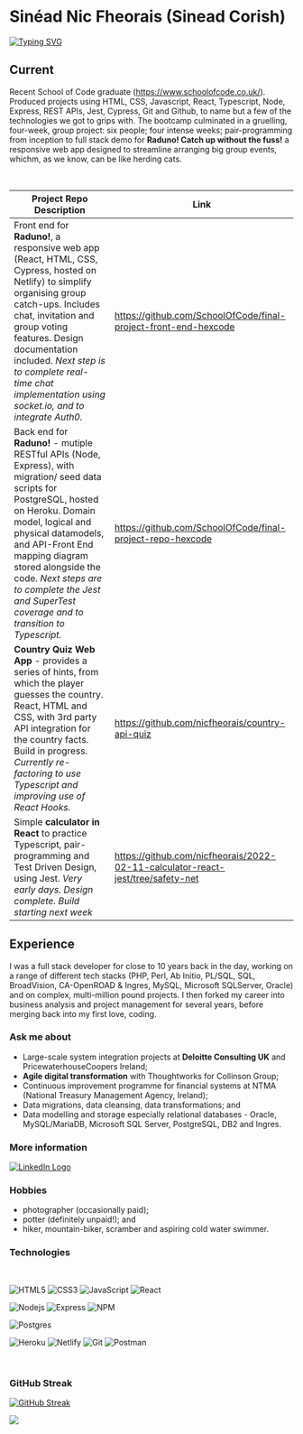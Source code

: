 # Sinéad Nic Fheorais (Sinead Corish)

<!-- From here: https://readme-typing-svg.herokuapp.com/demo/ -->

[![Typing SVG](https://readme-typing-svg.herokuapp.com?size=21&color=4296B3&lines=Developer+Analyst+Civil+Engineer+;Javascript+React+Node+Express;PostgreSQL+MySQL+Oracle+SQLServer)](https://git.io/typing-svg)

## Current

Recent School of Code graduate (https://www.schoolofcode.co.uk/). Produced
projects using HTML, CSS, Javascript, React, Typescript, Node, Express, REST
APIs, Jest, Cypress, Git and Github, to name but a few of the technologies we
got to grips with. The bootcamp culminated in a gruelling, four-week, group
project: six people; four intense weeks; pair-programming from inception to full
stack demo for **Raduno! Catch up without the fuss!** a responsive web app
designed to streamline arranging big group events, whichm, as we know, can be
like herding cats.

 <br />

| Project Repo Description                                                                                                                                                                                                                                                                                                                       | Link                                                                            |
| ---------------------------------------------------------------------------------------------------------------------------------------------------------------------------------------------------------------------------------------------------------------------------------------------------------------------------------------------- | ------------------------------------------------------------------------------- |
| Front end for **Raduno!**, a responsive web app (React, HTML, CSS, Cypress, hosted on Netlify) to simplify organising group catch-ups. Includes chat, invitation and group voting features. Design documentation included. _Next step is to complete real-time chat implementation using socket.io, and to integrate Auth0._                   | https://github.com/SchoolOfCode/final-project-front-end-hexcode                 |
| Back end for **Raduno!** - mutiple RESTful APIs (Node, Express), with migration/ seed data scripts for PostgreSQL, hosted on Heroku. Domain model, logical and physical datamodels, and API-Front End mapping diagram stored alongside the code. _Next steps are to complete the Jest and SuperTest coverage and to transition to Typescript._ | https://github.com/SchoolOfCode/final-project-repo-hexcode                      |
| **Country Quiz Web App** - provides a series of hints, from which the player guesses the country. React, HTML and CSS, with 3rd party API integration for the country facts. Build in progress. _Currently re-factoring to use Typescript and improving use of React Hooks._                                                                   | https://github.com/nicfheorais/country-api-quiz                                 |
| Simple **calculator in React** to practice Typescript, pair-programming and Test Driven Design, using Jest. _Very early days. Design complete. Build starting next week_                                                                                                                                                                       | https://github.com/nicfheorais/2022-02-11-calculator-react-jest/tree/safety-net |

## Experience

I was a full stack developer for close to 10 years back in the day, working on a
range of different tech stacks (PHP, Perl, Ab Initio, PL/SQL, SQL, BroadVision,
CA-OpenROAD & Ingres, MySQL, Microsoft SQLServer, Oracle) and on complex,
multi-million pound projects. I then forked my career into business analysis and
project management for several years, before merging back into my first love,
coding.

<!-- | Company | Client/Project | Experience |
| ------- | -------------- | ---------- |
| TBC     | TBC            | TBC        |
| TBC     | TBC            | TBC        |
| TBC     | TBC            | TBC        |
| TBC     | TBC            | TBC        |
| TBC     | TBC            | TBC        |
| TBC     | TBC            | TBC        | -->

### Ask me about

-   Large-scale system integration projects at **Deloitte Consulting UK** and
    PricewaterhouseCoopers Ireland;
-   **Agile digital transformation** with Thoughtworks for Collinson Group;
-   Continuous improvement programme for financial systems at NTMA (National
    Treasury Management Agency, Ireland);
-   Data migrations, data cleansing, data transformations; and
-   Data modelling and storage especially relational databases - Oracle,
    MySQL/MariaDB, Microsoft SQL Server, PostgreSQL, DB2 and Ingres.

### More information

<a href="https://www.linkedin.com/in/sineadcorish" title="LinkedIn"><img src="https://img.shields.io/badge/LinkedIn-0077B5?style=for-the-badge&logo=linkedin&logoColor=white"  alt="LinkedIn Logo"  /></a>

### Hobbies

-   photographer (occasionally paid);
-   potter (definitely unpaid!); and
-   hiker, mountain-biker, scramber and aspiring cold water swimmer.

### Technologies

<br />
<!-- TODO: add in Perl, PHP, C, PL/SQL, T-SQL -->

![HTML5](https://img.shields.io/badge/HTML5-E34F26?style=for-the-badge&logo=html5&logoColor=white)
![CSS3](https://img.shields.io/badge/CSS3-1572B6?style=for-the-badge&logo=css3&logoColor=white)
![JavaScript](https://img.shields.io/badge/JavaScript-323330?style=for-the-badge&logo=javascript&logoColor=F7DF1E)
![React](https://img.shields.io/badge/React-20232A?style=for-the-badge&logo=react&logoColor=61DAFB)

![Nodejs](https://img.shields.io/badge/Node.js-339933?style=for-the-badge&logo=nodedotjs&logoColor=white)
![Express](https://img.shields.io/badge/Express.js-404D59?style=for-the-badge)
![NPM](https://img.shields.io/badge/npm-CB3837?style=for-the-badge&logo=npm&logoColor=white)

![Postgres](https://img.shields.io/badge/postgres-%23316192.svg?style=for-the-badge&logo=postgresql&logoColor=white)

![Heroku](https://img.shields.io/badge/heroku-%23430098.svg?style=for-the-badge&logo=heroku&logoColor=white)
![Netlify](https://img.shields.io/badge/netlify-%23000000.svg?style=for-the-badge&logo=netlify&logoColor=#00C7B7)
![Git](https://img.shields.io/badge/git-%23F05033.svg?style=for-the-badge&logo=git&logoColor=white)
![Postman](https://img.shields.io/badge/Postman-FF6C37?style=for-the-badge&logo=postman&logoColor=white)

<br />

### GitHub Streak

[![GitHub Streak](https://github-readme-streak-stats.herokuapp.com?user=nicfheorais&theme=prussian&date_format=M%20j%5B%2C%20Y%5D)](https://git.io/streak-stats)

![](https://komarev.com/ghpvc/?username=nicfheorais&color=blue&label=Github+Profile+Views)
